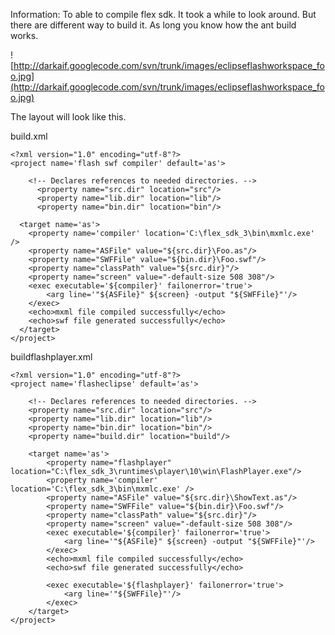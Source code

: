 Information:
To able to compile flex sdk. It took a while to look around. But there are different way to build it. As long you know how the ant build works.

![http://darkaif.googlecode.com/svn/trunk/images/eclipseflashworkspace_foo.jpg](http://darkaif.googlecode.com/svn/trunk/images/eclipseflashworkspace_foo.jpg)

The layout will look like this.

build.xml
```
<?xml version="1.0" encoding="utf-8"?>
<project name='flash swf compiler' default='as'>

	<!-- Declares references to needed directories. -->
	  <property name="src.dir" location="src"/>
	  <property name="lib.dir" location="lib"/>
	  <property name="bin.dir" location="bin"/>

  <target name='as'>
    <property name='compiler' location='C:\flex_sdk_3\bin\mxmlc.exe' />
  	<property name="ASFile" value="${src.dir}\Foo.as"/>
  	<property name="SWFFile" value="${bin.dir}\Foo.swf"/>
  	<property name="classPath" value="${src.dir}"/>
  	<property name="screen" value="-default-size 508 308"/>
    <exec executable='${compiler}' failonerror='true'>
    	<arg line='"${ASFile}" ${screen} -output "${SWFFile}"'/>  
    </exec>
    <echo>mxml file compiled successfully</echo>
    <echo>swf file generated successfully</echo>
  </target>
</project>
```

buildflashplayer.xml
```
<?xml version="1.0" encoding="utf-8"?>
<project name='flasheclipse' default='as'>

	<!-- Declares references to needed directories. -->
	<property name="src.dir" location="src"/>
	<property name="lib.dir" location="lib"/>
	<property name="bin.dir" location="bin"/>
	<property name="build.dir" location="build"/>

	<target name='as'>
  		<property name="flashplayer" location="C:\flex_sdk_3\runtimes\player\10\win\FlashPlayer.exe"/>
		<property name='compiler' location='C:\flex_sdk_3\bin\mxmlc.exe' />
		<property name="ASFile" value="${src.dir}\ShowText.as"/>
		<property name="SWFFile" value="${bin.dir}\Foo.swf"/>
		<property name="classPath" value="${src.dir}"/>
		<property name="screen" value="-default-size 508 308"/>
		<exec executable='${compiler}' failonerror='true'>
    		<arg line='"${ASFile}" ${screen} -output "${SWFFile}"'/>    	
    	</exec>
		<echo>mxml file compiled successfully</echo>
		<echo>swf file generated successfully</echo>
  	
		<exec executable='${flashplayer}' failonerror='true'>
			<arg line='"${SWFFile}"'/>    	
		</exec>
	</target>
</project>
```